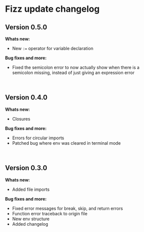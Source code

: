 # Fizz update changelog

## Version 0.5.0

**Whats new:**

- New `:=` operator for variable declaration

**Bug fixes and more:**

- Fixed the semicolon error to now actually show when there is a semicolon missing, instead of just giving an expression error

<br>

## Version 0.4.0

**Whats new:**

- Closures

**Bug fixes and more:**

- Errors for circular imports
- Patched bug where env was cleared in terminal mode

<br>

## Version 0.3.0

**Whats new:**

- Added file imports

**Bug fixes and more:**

- Fixed error messages for break, skip, and return errors
- Function error traceback to origin file
- New env structure
- Added changelog
